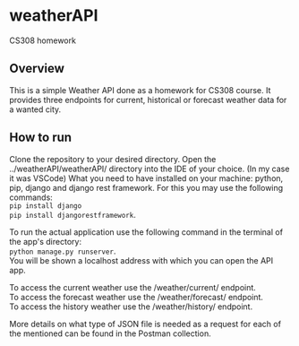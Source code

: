 # weatherAPI
CS308 homework

## Overview

This is a simple Weather API done as a homework for CS308 course. It provides three endpoints for current, historical or forecast weather data for a wanted city.

## How to run 

Clone the repository to your desired directory. 
Open the ../weatherAPI/weatherAPI/ directory into the IDE of your choice. (In my case it was VSCode)
What you need to have installed on your machine: python, pip, django and django rest framework. 
For this you may use the following commands:  
`pip install django`  
`pip install djangorestframework`.  

To run the actual application use the following command in the terminal of the app's directory:  
`python manage.py runserver`.  
You will be shown a localhost address with which you can open the API app.  

To access the current weather use the /weather/current/ endpoint.  
To access the forecast weather use the /weather/forecast/ endpoint.  
To access the history weather use the /weather/history/ endpoint.  

More details on what type of JSON file is needed as a request for each of the mentioned can be found in the Postman collection.
